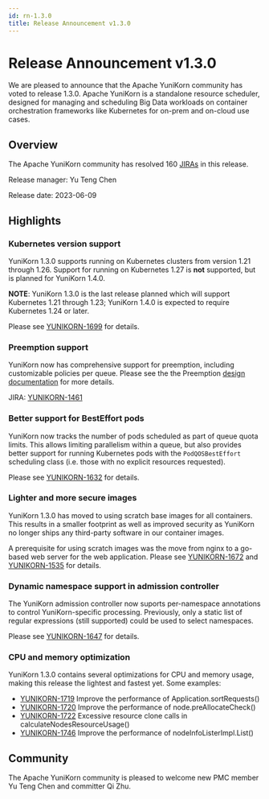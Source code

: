 ```yaml
---
id: rn-1.3.0
title: Release Announcement v1.3.0
---
```


<!--
Licensed to the Apache Software Foundation (ASF) under one
or more contributor license agreements.  See the NOTICE file
distributed with this work for additional information
regarding copyright ownership.  The ASF licenses this file
to you under the Apache License, Version 2.0 (the
"License"); you may not use this file except in compliance
with the License.  You may obtain a copy of the License at

  http://www.apache.org/licenses/LICENSE-2.0

Unless required by applicable law or agreed to in writing,
software distributed under the License is distributed on an
"AS IS" BASIS, WITHOUT WARRANTIES OR CONDITIONS OF ANY
KIND, either express or implied.  See the License for the
specific language governing permissions and limitations
under the License.
-->

# Release Announcement v1.3.0
We are pleased to announce that the Apache YuniKorn community has voted to
release 1.3.0. Apache YuniKorn is a standalone resource scheduler, designed
for managing and scheduling Big Data workloads on container orchestration
frameworks like Kubernetes for on-prem and on-cloud use cases.

## Overview
The Apache YuniKorn community has resolved 160
[JIRAs](https://issues.apache.org/jira/issues/?filter=12352568)
in this release.

Release manager: Yu Teng Chen

Release date: 2023-06-09

## Highlights

### Kubernetes version support
YuniKorn 1.3.0 supports running on Kubernetes clusters from version 1.21
through 1.26. Support for running on Kubernetes 1.27 is **not** supported,
but is planned for YuniKorn 1.4.0.

**NOTE**: YuniKorn 1.3.0 is the last release planned which will support
Kubernetes 1.21 through 1.23; YuniKorn 1.4.0 is expected to require Kubernetes
1.24 or later.

Please see [YUNIKORN-1699](https://issues.apache.org/jira/browse/YUNIKORN-1699)
for details.

### Preemption support
YuniKorn now has comprehensive support for preemption, including customizable
policies per queue. Please see the the Preemption
[design documentation](https://yunikorn.apache.org/docs/next/design/preemption)
for more details.

JIRA: [YUNIKORN-1461](https://issues.apache.org/jira/browse/YUNIKORN-1461)

### Better support for BestEffort pods
YuniKorn now tracks the number of pods scheduled as part of queue quota limits.
This allows limiting parallelism within a queue, but also provides better
support for running Kubernetes pods with the `PodQOSBestEffort` scheduling class
(i.e. those with no explicit resources requested).

Please see [YUNIKORN-1632](https://issues.apache.org/jira/browse/YUNIKORN-1632)
for details.

### Lighter and more secure images
YuniKorn 1.3.0 has moved to using scratch base images for all containers. This
results in a smaller footprint as well as improved security as YuniKorn no
longer ships any third-party software in our container images.

A prerequisite for using scratch images was the move from nginx to a go-based
web server for the web application. Please see
[YUNIKORN-1672](https://issues.apache.org/jira/browse/YUNIKORN-1672) and
[YUNIKORN-1535](https://issues.apache.org/jira/browse/YUNIKORN-1535) for
details.

### Dynamic namespace support in admission controller
The YuniKorn admission controller now suports per-namespace annotations to
control YuniKorn-specific processing. Previously, only a static list of
regular expressions (still supported) could be used to select namespaces.

Please see [YUNIKORN-1647](https://issues.apache.org/jira/browse/YUNIKORN-1647)
for details.

### CPU and memory optimization
YuniKorn 1.3.0 contains several optimizations for CPU and memory usage, making
this release the lightest and fastest yet. Some examples:

* [YUNIKORN-1719](https://issues.apache.org/jira/browse/YUNIKORN-1719)
  Improve the performance of Application.sortRequests()
* [YUNIKORN-1720](https://issues.apache.org/jira/browse/YUNIKORN-1720)
  Improve the performance of node.preAllocateCheck()
* [YUNIKORN-1722](https://issues.apache.org/jira/browse/YUNIKORN-1722)
  Excessive resource clone calls in calculateNodesResourceUsage()
* [YUNIKORN-1746](https://issues.apache.org/jira/browse/YUNIKORN-1746) 
  Improve the performance of nodeInfoListerImpl.List()

## Community
The Apache YuniKorn community is pleased to welcome new PMC member
Yu Teng Chen and committer Qi Zhu.


